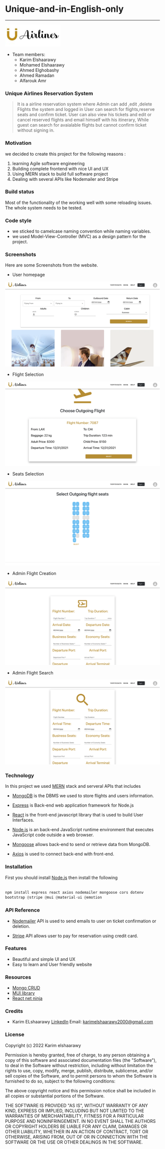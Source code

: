# Unique-and-in-English-only
 ---
 ![Image](Frontend/react-app/src/images/logo.jpg)

+ Team members:
  * Karim Elshaarawy
  * Mohamed Elshaarawy
  * Ahmed Elghobashy
  * Ahmed Ramadan
  * Alfarouk Amr



### Unique Airlines Reservation System



> It is a airline reservation system where Admin can add ,edit ,delete Flights the system and logged in User can search for flights,reserve seats and confirm ticket. User can also view his tickets and edit or cancel reserved flights and email himself with his itinerary, While guest can search for avaialable flights but cannot confirm ticket without signing in.  

### Motivation 


we decided to create this project for the following reasons :
1. learning Agile software engineering
2. Building complete frontend with nice UI and UX
3. Using MERN stack to build full software project
4. Dealing with several APIs like Nodemailer and Stripe

### Build status 
Most of the functionality of the working well with some reloading issues. The whole system needs to be tested.

### Code style
+ we sticked to camelcase naming convention while naming variables.
+ we used Model-View-Controller (MVC) as a design pattern for the project.



### Screenshots 
Here are some Screenshots from the website.

- User homepage

![Image](Frontend/react-app/src/images/home.png)

- Flight Selection

![Image](Frontend/react-app/src/images/select.png)

- Seats Selection 

![Image](Frontend/react-app/src/images/seats.png)

- Admin Flight Creation

![Image](Frontend/react-app/src/images/create.png)

- Admin Flight Search

![Image](Frontend/react-app/src/images/search.png)

### Technology
In this project we used [MERN](https://www.geeksforgeeks.org/mern-stack/) stack and serveral APIs that includes
+ [MongoDB](https://www.mongodb.com/) is the DBMS we used to store flights and users information.
+ [Express](https://expressjs.com/) is Back-end web application framework for Node.js
+ [React](https://reactjs.org/) is the front-end javascript library that is used to build User Interfaces.
+ [Node.js](https://nodejs.org/en/) is an back-end JavaScript runtime environment that executes JavaScript code outside a web browser. 


+ [Mongoose](https://mongoosejs.com/) allows back-end to send or retrieve data from MongoDB.

+ [Axios]( https://www.npmjs.com/package/axios) is used to connect back-end with front-end.

### Installation
 First you should install [Node.js](https://nodejs.org/en/) then install the following 

 ```python

npm install express react axios nodemailer mongoose cors dotenv
bootstrap @stripe @mui @material-ui @emotion
 ```


### API Reference

+ [Nodemailer](https://www.npmjs.com/package/nodemailer) API is used to send emails to user on ticket confirmation or deletion.

+ [Stripe](https://stripe.com/en-gb-us) API allows user to pay for reservation using credit card.

### Features
* Beautiful and simple UI and UX
* Easy to learn and User friendly website


###  Resources
+ [Mongo CRUD](https://www.youtube.com/watch?v=W1Kttu53qTg&t=7850s)
+ [MUI library](https://mui.com/)
+ [React net ninja](https://www.youtube.com/watch?v=j942wKiXFu8&list=PL4cUxeGkcC9gZD-Tvwfod2gaISzfRiP9d)

### Credits 

+ Karim ELshaarawy
 [LinkedIn](https://www.linkedin.com/in/karim-elshaarawy/)
 Email:
karimelshaarawy2000@gmail.com


### License

Copyright (c) 2022   Karim elshaarawy

Permission is hereby granted, free of charge, to any person obtaining a copy of this software and associated documentation files (the "Software"), to deal in the Software without restriction, including without limitation the rights to use, copy, modify, merge, publish, distribute, sublicense, and/or sell copies of the Software, and to permit persons to whom the Software is furnished to do so, subject to the following conditions:

The above copyright notice and this permission notice shall be included in all copies or substantial portions of the Software.

THE SOFTWARE IS PROVIDED "AS IS", WITHOUT WARRANTY OF ANY KIND, EXPRESS OR IMPLIED, INCLUDING BUT NOT LIMITED TO THE WARRANTIES OF MERCHANTABILITY, FITNESS FOR A PARTICULAR PURPOSE AND NONINFRINGEMENT. IN NO EVENT SHALL THE AUTHORS OR COPYRIGHT HOLDERS BE LIABLE FOR ANY CLAIM, DAMAGES OR OTHER LIABILITY, WHETHER IN AN ACTION OF CONTRACT, TORT OR OTHERWISE, ARISING FROM, OUT OF OR IN CONNECTION WITH THE SOFTWARE OR THE USE OR OTHER DEALINGS IN THE SOFTWARE.
